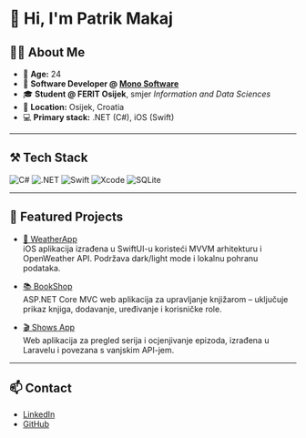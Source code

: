 # 👋 Hi, I'm Patrik Makaj

## 👨‍💻 About Me

- 🎂 **Age:** 24
- 🏢 **Software Developer @ [Mono Software](https://www.mono-software.com/)**
- 🎓 **Student @ FERIT Osijek**, smjer *Information and Data Sciences*
- 📍 **Location:** Osijek, Croatia
- 💻 **Primary stack:** .NET (C#), iOS (Swift)

---

## ⚒️ Tech Stack

![C#](https://img.shields.io/badge/C%23-239120?style=for-the-badge&logo=c-sharp&logoColor=white)
![.NET](https://img.shields.io/badge/.NET-512BD4?style=for-the-badge&logo=dotnet&logoColor=white)
![Swift](https://img.shields.io/badge/Swift-FA7343?style=for-the-badge&logo=swift&logoColor=white)
![Xcode](https://img.shields.io/badge/Xcode-1575F9?style=for-the-badge&logo=xcode&logoColor=white)
![SQLite](https://img.shields.io/badge/SQLite-003B57?style=for-the-badge&logo=sqlite&logoColor=white)

---

## 📁 Featured Projects

- [📱 WeatherApp](https://github.com/patrikmakaj/WeatherApp)  
  iOS aplikacija izrađena u SwiftUI-u koristeći MVVM arhitekturu i OpenWeather API. Podržava dark/light mode i lokalnu pohranu podataka.

- [📚 BookShop](https://github.com/patrikmakaj/BookShop)  
  ASP.NET Core MVC web aplikacija za upravljanje knjižarom – uključuje prikaz knjiga, dodavanje, uređivanje i korisničke role.

- [🎬 Shows App](https://github.com/patrikmakaj/shows-app)  
  Web aplikacija za pregled serija i ocjenjivanje epizoda, izrađena u Laravelu i povezana s vanjskim API-jem.

---

## 📫 Contact

- [LinkedIn](https://www.linkedin.com/in/patrikmakaj)
- [GitHub](https://github.com/patrikmakaj)



<!--
**patrikmakaj/patrikmakaj** is a ✨ _special_ ✨ repository because its `README.md` (this file) appears on your GitHub profile.

Here are some ideas to get you started:

- 🔭 I’m currently working on ...
- 🌱 I’m currently learning ...
- 👯 I’m looking to collaborate on ...
- 🤔 I’m looking for help with ...
- 💬 Ask me about ...
- 📫 How to reach me: ...
- 😄 Pronouns: ...
- ⚡ Fun fact: ...
-->
